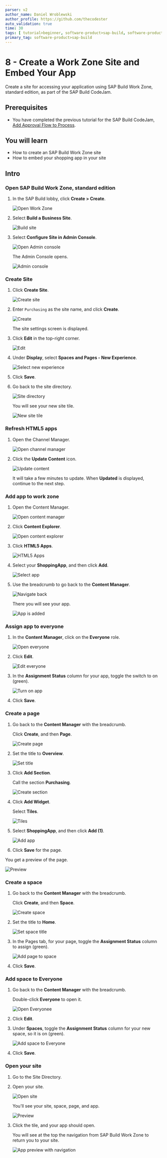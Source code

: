```yaml
---
parser: v2
author_name: Daniel Wroblewski
author_profile: https://github.com/thecodester
auto_validation: true
time: 30
tags: [ tutorial>beginner, software-product>sap-build, software-product>sap-build-apps, software-product>sap-build-process-automation]
primary_tag: software-product>sap-build
---
```

  
 

# 8 - Create a Work Zone Site and Embed Your App
<!-- description --> Create a site for accessing your application using SAP Build Work Zone, standard edition, as part of the SAP Build CodeJam.


## Prerequisites
- You have completed the previous tutorial for the SAP Build CodeJam, [Add Approval Flow to Process](codejam-06-spa-approval).





## You will learn
- How to create an SAP Build Work Zone site
- How to embed your shopping app in your site



## Intro



### Open SAP Build Work Zone, standard edition
1. In the SAP Build lobby, click **Create > Create**.

    ![Open Work Zone](images/wz-open1.png)

2. Select **Build a Business Site**.

    ![Build site](images/wz-open2.png)

3. Select **Configure Site in Admin Console**.

    ![Open Admin console](images/wz-open3.png)

    The Admin Console opens.

    ![Admin console](images/wz-open4.png)



### Create Site

1. Click **Create Site**.

    ![Create site](images/wz-create-site1.png)

2. Enter `Purchasing` as the site name, and click **Create**.

    ![Create](images/wz-create-site2.png)

    The site settings screen is displayed.

3. Click **Edit** in the top-right corner.

    ![Edit](images/wz-create-site3.png)

4. Under **Display**, select **Spaces and Pages - New Experience**.

    ![Select new experience](images/wz-create-site4.png)

4. Click **Save**.


5. Go back to the site directory.

    ![Site directory](images/wz-create-site5.png)

    You will see your new site tile.

    ![New site tile](images/wz-create-site6.png)







### Refresh HTML5 apps

1. Open the Channel Manager.

    ![Open channel manager](images/wz-add-app1.png)

2. Click the **Update Content** icon.

    ![Update content](images/wz-add-app2.png)

    It will take a few minutes to update. When **Updated** is displayed, continue to the next step.

 


### Add app to work zone
1. Open the Content Manager.

    ![Open content manager](images/wz-add-app3.png)

2. Click **Content Explorer**.

    ![Open content explorer](images/wz-add-app4.png)

3. Click **HTML5 Apps**.

    ![HTML5 Apps](images/wz-add-app5.png)

4. Select your **ShoppingApp**, and then click **Add**.

    ![Select app](images/wz-add-app6.png)

5. Use the breadcrumb to go back to the **Content Manager**.

    ![Navigate back](images/wz-add-app7.png)

    There you will see your app.

    ![App is added](images/wz-add-app8.png)



### Assign app to everyone
1. In the **Content Manager**, click on the **Everyone** role.

    ![Open everyone](images/wz-everyone1.png)

2. Click **Edit**.

    ![Edit everyone](images/wz-everyone2.png)

3. In the **Assignment Status** column for your app, toggle the switch to on (green).

    ![Turn on app](images/wz-everyone3.png)

4. Click **Save**.



### Create a page
1. Go back to the **Content Manager** with the breadcrumb.

    Click **Create**, and then **Page**.

    ![Create page](images/wz-page1.png)

2. Set the title to **Overview**.

    ![Set title](images/wz-page2.png)

3. Click **Add Section**.

    Call the section **Purchasing**.

    ![Create section](images/wz-page3.png)

4. Click **Add Widget**.

    Select **Tiles**.

    ![Tiles](images/wz-page4.png)

5. Select **ShoppingApp**, and then click **Add (1)**.

    ![Add app](images/wz-page5.png)

6. Click **Save** for the page.

You get a preview of the page.

![Preview](images/wz-page6.png)


### Create a space
1. Go back to the **Content Manager** with the breadcrumb.

    Click **Create**, and then **Space**.

    ![Create space](images/wz-space1.png)

2. Set the title to **Home**.

    ![Set space title](images/wz-space2.png)

3. In the Pages tab, for your page, toggle the **Assignment Status** column to assign (green).

    ![Add page to space](images/wz-space3.png)

4. Click **Save**.


### Add space to Everyone
1. Go back to the **Content Manager** with the breadcrumb.

    Double-click **Everyone** to open it.

    ![Open Everyone](images/wz-role1.png)e

2. Click **Edit**.

3. Under **Spaces**, toggle the **Assignment Status** column for your new space, so it is on (green).

    ![Add space to Everyone](images/wz-role2.png)

4. Click **Save**.


### Open your site
1. Go to the Site Directory.

2. Open your site.

    ![Open site](images/wz-preview1.png)

    You'll see your site, space, page, and app.

    ![Preview](images/wz-preview2.png)

3. Click the tile, and your app should open.

    You will see at the top the navigation from SAP Build Work Zone to return you to your site.

    ![App preview with navigation](images/wz-preview3.png)

